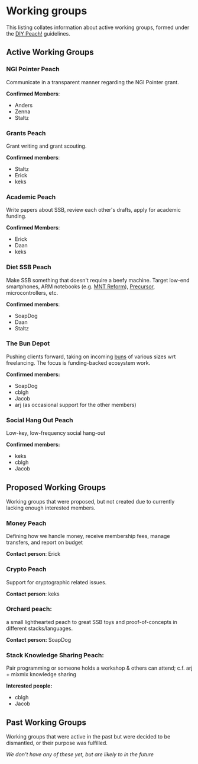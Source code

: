 # Working groups
This listing collates information about active working groups, formed under the [DIY Peach!](./DIY-Peach!.md) guidelines.

## Active Working Groups
### NGI Pointer Peach
Communicate in a transparent manner regarding the NGI Pointer grant. 

**Confirmed Members**:
* Anders
* Zenna
* Staltz

### Grants Peach 
Grant writing and grant scouting.

**Confirmed members**:
* Staltz 
* Erick 
* keks

### Academic Peach 
Write papers about SSB, review each other's drafts, apply for academic funding.

**Confirmed Members**: 
* Erick
* Daan
* keks

### Diet SSB Peach
Make SSB something that doesn't require a beefy machine. Target
low-end smartphones, ARM notebooks (e.g. [MNT Reform](https://mntre.com)), [Precursor](https://www.bunniestudios.com/blog/?p=5921),
microcontrollers, etc.

**Confirmed members**:
* SoapDog
* Daan 
* Staltz 

### The Bun Depot
Pushing clients forward, taking on incoming
[buns](https://dna.crisp.se/docs/bun-protocol.html) of various sizes wrt
freelancing. The focus is funding-backed ecosystem work.

**Confirmed members:**
* SoapDog
* cblgh
* Jacob
* arj (as occasional support for the other members)

### Social Hang Out Peach  
Low-key, low-frequency social hang-out 

**Confirmed members:**
* keks
* cblgh
* Jacob


## Proposed Working Groups
Working groups that were proposed, but not created due to currently lacking enough interested members.

### Money Peach 
Defining how we handle money, receive membership fees, manage transfers, and report on budget

**Contact person**: Erick

### Crypto Peach 
Support for cryptographic related issues.

**Contact person**: keks

### Orchard peach: 
a small lighthearted peach to great SSB toys and proof-of-concepts in different stacks/languages.

**Contact person:** SoapDog

### Stack Knowledge Sharing Peach: 
Pair programming or someone holds a workshop & others can attend; c.f. arj + mixmix knowledge sharing

**Interested people:** 
* cblgh
* Jacob


## Past Working Groups
Working groups that were active in the past but were decided to be dismantled, or their purpose was fulfilled.

_We don't have any of these yet, but are likely to in the future_
